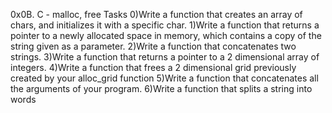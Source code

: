 0x0B. C - malloc, free
Tasks
0)Write a function that creates an array of chars, and initializes it with a specific char.
1)Write a function that returns a pointer to a newly allocated space in memory, which contains a copy of the string given as a parameter.
2)Write a function that concatenates two strings.
3)Write a function that returns a pointer to a 2 dimensional array of integers.
4)Write a function that frees a 2 dimensional grid previously created by your alloc_grid function
5)Write a function that concatenates all the arguments of your program.
6)Write a function that splits a string into words
